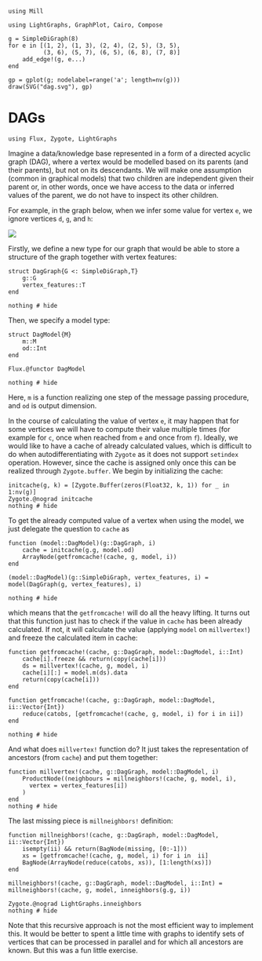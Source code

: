 ```@setup dag
using Mill

using LightGraphs, GraphPlot, Cairo, Compose

g = SimpleDiGraph(8)
for e in [(1, 2), (1, 3), (2, 4), (2, 5), (3, 5),
          (3, 6), (5, 7), (6, 5), (6, 8), (7, 8)]
    add_edge!(g, e...)
end

gp = gplot(g; nodelabel=range('a'; length=nv(g)))
draw(SVG("dag.svg"), gp)
```

# DAGs

```@example dag
using Flux, Zygote, LightGraphs
```
Imagine a data/knowledge base represented in a form of a directed acyclic graph (DAG), where a vertex would be modelled based on its parents (and their parents), but not on its descendants. We will make one assumption (common in graphical models) that two children are independent given their parent or, in other words, once we have access to the data or inferred values of the parent, we do not have to inspect its other children.

For example, in the graph below, when we infer some value for vertex `e`, we ignore vertices `d`, `g`, and `h`:

![](dag.svg)

Firstly, we define a new type for our graph that would be able to store a structure of the graph together with vertex features:

```@example dag
struct DagGraph{G <: SimpleDiGraph,T}
    g::G
    vertex_features::T
end

nothing # hide
```

Then, we specify a model type:

```@setup dag
struct DagModel{M}
    m::M
    od::Int
end

Flux.@functor DagModel

nothing # hide
```

Here, `m` is a function realizing one step of the message passing procedure, and `od` is output dimension.

In the course of calculating the value of vertex `e`, it may happen that for some vertices we will have to compute their value multiple times (for example for `c`, once when reached from `e` and once from `f`). Ideally, we would like to have a cache of already calculated values, which is difficult to do when autodifferentiating with `Zygote` as it does not support `setindex` operation. However, since the cache is assigned only once this can be realized through `Zygote.buffer`. We begin by initializing the cache:

```@example dag
initcache(g, k) = [Zygote.Buffer(zeros(Float32, k, 1)) for _ in 1:nv(g)]
Zygote.@nograd initcache
nothing # hide
```

To get the already computed value of a vertex when using the model, we just delegate the question to `cache` as 

```@example dag
function (model::DagModel)(g::DagGraph, i)
    cache = initcache(g.g, model.od)
    ArrayNode(getfromcache!(cache, g, model, i))
end

(model::DagModel)(g::SimpleDiGraph, vertex_features, i) = model(DagGraph(g, vertex_features), i)

nothing # hide
```

which means that the `getfromcache!` will do all the heavy lifting. It turns out that this function just has to check if the value in `cache` has been already calculated. If not, it will calculate the value (applying `model` on `millvertex!`) and freeze the calculated item in cache:

```@example dag
function getfromcache!(cache, g::DagGraph, model::DagModel, i::Int)
    cache[i].freeze && return(copy(cache[i]))
    ds = millvertex!(cache, g, model, i)
    cache[i][:] = model.m(ds).data
    return(copy(cache[i]))
end

function getfromcache!(cache, g::DagGraph, model::DagModel, ii::Vector{Int}) 
    reduce(catobs, [getfromcache!(cache, g, model, i) for i in ii])
end

nothing # hide
```

And what does `millvertex!` function do? It just takes the representation of ancestors (from `cache`) and put them together:

```@example dag
function millvertex!(cache, g::DagGraph, model::DagModel, i)
    ProductNode((neighbours = millneighbors!(cache, g, model, i), 
      vertex = vertex_features[i])
    )
end
nothing # hide
```

The last missing piece is `millneighbors!` definition:

```@example dag
function millneighbors!(cache, g::DagGraph, model::DagModel, ii::Vector{Int})
    isempty(ii) && return(BagNode(missing, [0:-1]))
    xs = [getfromcache!(cache, g, model, i) for i in  ii]
    BagNode(ArrayNode(reduce(catobs, xs)), [1:length(xs)])
end

millneighbors!(cache, g::DagGraph, model::DagModel, i::Int) = millneighbors!(cache, g, model, inneighbors(g.g, i))

Zygote.@nograd LightGraphs.inneighbors
nothing # hide
```

Note that this recursive approach is not the most efficient way to implement this. It would be better to spent a little time with graphs to identify sets of vertices that can be processed in parallel and for which all ancestors are known. But this was a fun little exercise.
